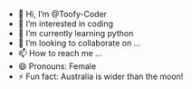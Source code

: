- 👋 Hi, I’m @Toofy-Coder
- 👀 I’m interested in coding
- 🌱 I’m currently learning python
- 💞️ I’m looking to collaborate on ...
- 📫 How to reach me ...
- 😄 Pronouns: Female
- ⚡ Fun fact: Australia is wider than the moon!

<!---
Toofy-Coder/Toofy-Coder is a ✨ special ✨ repository because its `README.md` (this file) appears on your GitHub profile.
You can click the Preview link to take a look at your changes.
--->
